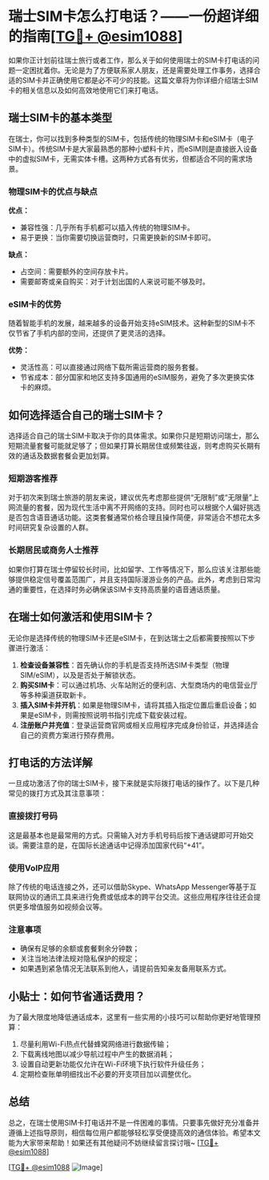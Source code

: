 # 瑞士SIM卡怎么打电话？——一份超详细的指南[[TG💪+ @esim1088](https://t.me/s/esim1088)]

如果你正计划前往瑞士旅行或者工作，那么关于如何使用瑞士的SIM卡打电话的问题一定困扰着你。无论是为了方便联系家人朋友，还是需要处理工作事务，选择合适的SIM卡并正确使用它都是必不可少的技能。这篇文章将为你详细介绍瑞士SIM卡的相关信息以及如何高效地使用它们来打电话。

## 瑞士SIM卡的基本类型

在瑞士，你可以找到多种类型的SIM卡，包括传统的物理SIM卡和eSIM卡（电子SIM卡）。传统SIM卡是大家最熟悉的那种小塑料卡片，而eSIM则是直接嵌入设备中的虚拟SIM卡，无需实体卡槽。这两种方式各有优劣，但都适合不同的需求场景。

### 物理SIM卡的优点与缺点

**优点：**
- 兼容性强：几乎所有手机都可以插入传统的物理SIM卡。
- 易于更换：当你需要切换运营商时，只需更换新的SIM卡即可。
  
**缺点：**
- 占空间：需要额外的空间存放卡片。
- 需要邮寄或亲自购买：对于计划出国的人来说可能不够及时。

### eSIM卡的优势

随着智能手机的发展，越来越多的设备开始支持eSIM技术。这种新型的SIM卡不仅节省了手机内部的空间，还提供了更灵活的选择。

**优势：**
- 灵活性高：可以直接通过网络下载所需运营商的服务套餐。
- 节省成本：部分国家和地区支持多国通用的eSIM服务，避免了多次更换实体卡的麻烦。

## 如何选择适合自己的瑞士SIM卡？

选择适合自己的瑞士SIM卡取决于你的具体需求。如果你只是短期访问瑞士，那么短期流量套餐可能就足够了；但如果打算长期居住或频繁往返，则考虑购买长期有效的通话及数据套餐会更加划算。

### 短期游客推荐

对于初次来到瑞士旅游的朋友来说，建议优先考虑那些提供“无限制”或“无限量”上网流量的套餐，因为现代生活中离不开网络的支持。同时也可以根据个人偏好挑选是否包含语音通话功能。这类套餐通常价格合理且操作简便，非常适合不想花太多时间研究复杂设置的人群。

### 长期居民或商务人士推荐

如果你打算在瑞士停留较长时间，比如留学、工作等情况下，那么应该关注那些能够提供稳定信号覆盖范围广，并且支持国际漫游业务的产品。此外，考虑到日常沟通的重要性，在选择时务必确保该SIM卡支持高质量的语音通话质量。

## 在瑞士如何激活和使用SIM卡？

无论你是选择传统的物理SIM卡还是eSIM卡，在到达瑞士之后都需要按照以下步骤进行激活：

1. **检查设备兼容性**：首先确认你的手机是否支持所选SIM卡类型（物理SIM/eSIM），以及是否处于解锁状态。
2. **购买SIM卡**：可以通过机场、火车站附近的便利店、大型商场内的电信营业厅等多种渠道获取新卡。
3. **插入SIM卡并开机**：如果是物理SIM卡，请将其插入指定位置后重启设备；如果是eSIM卡，则需按照说明书指引完成下载安装过程。
4. **注册账户并充值**：登录运营商官网或相关应用程序完成身份验证，并选择适合自己的资费方案进行预存费用。

## 打电话的方法详解

一旦成功激活了你的瑞士SIM卡，接下来就是实际拨打电话的操作了。以下是几种常见的拨打方式及其注意事项：

### 直接拨打号码

这是最基本也是最常用的方式。只需输入对方手机号码后按下通话键即可开始交谈。需要注意的是，在国际长途通话中记得添加国家代码“+41”。

### 使用VoIP应用

除了传统的电话连接之外，还可以借助Skype、WhatsApp Messenger等基于互联网协议的通讯工具来进行免费或低成本的跨平台交流。这些应用程序往往还会提供更多增值服务如视频会议等。

### 注意事项

- 确保有足够的余额或套餐剩余分钟数；
- 关注当地法律法规对隐私保护的规定；
- 如果遇到紧急情况无法联系到他人，请提前告知亲友备用联系方式。

## 小贴士：如何节省通话费用？

为了最大限度地降低通话成本，这里有一些实用的小技巧可以帮助你更好地管理预算：

1. 尽量利用Wi-Fi热点代替蜂窝网络进行数据传输；
2. 下载离线地图以减少导航过程中产生的数据消耗；
3. 设置自动更新功能仅允许在Wi-Fi环境下执行软件升级任务；
4. 定期检查账单明细找出不必要的开支项目加以调整优化。

## 总结

总之，在瑞士使用SIM卡打电话并不是一件困难的事情。只要事先做好充分准备并遵循上述指导原则，相信每位用户都能够轻松享受便捷高效的通信体验。希望本文能为大家带来帮助！如果还有其他疑问不妨继续留言探讨哦~ [[TG💪+ @esim1088](https://t.me/s/esim1088)]

[[TG💪+ @esim1088](https://t.me/s/esim1088) ![Image](https://i.postimg.cc/4NQfJmqS/Snipaste-2025-05-13-00-14-12.png)]